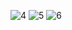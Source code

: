 ![4](https://github.com/trungq108/Argon-Assault/assets/149683808/62ef0f61-21c3-43ad-ae9b-697d5f05ce70)
![5](https://github.com/trungq108/Argon-Assault/assets/149683808/69b1aee0-e05a-48ef-9287-9311932d90a4)
![6](https://github.com/trungq108/Argon-Assault/assets/149683808/1155983f-2ea1-4f3c-96d3-dde15ecd93cc)
